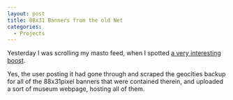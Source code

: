 ```yaml
---
layout: post
title: 88x31 Banners from the old Net
categories:
  - Projects
---
```



Yesterday I was scrolling my  masto feed, when I spotted [a very interesting boost](https://kolektiva.social/@booters/112039018979714833).

Yes, the user posting it had gone through and scraped the geocities backup for all of the 88x31pixel banners that were contained therein, and uploaded a sort of museum webpage, hosting all of them.
